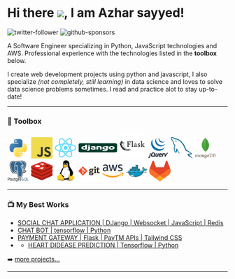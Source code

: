 # Hi there <img src="https://raw.githubusercontent.com/MartinHeinz/MartinHeinz/master/wave.gif" width="30px">, I am Azhar sayyed!

![twitter-follower](https://img.shields.io/twitter/follow/aarizsayyed05?style=social) ![github-sponsors](https://img.shields.io/github/sponsors/Azharsayyed5?label=GitHub%20Sponsors&style=social)

A Software Engineer specializing in Python, JavaScript technologies and AWS. Professional experience with the technologies listed in the **toolbox** below.

I create web development projects using python and javascript, I also specialize *(not completely, still learning)* in data science and loves to solve data science problems sometimes. I read and practice alot to stay up-to-date!

---

### 🧰 Toolbox

<img src="https://github.com/devicons/devicon/blob/master/icons/python/python-original.svg" alt="python" width="50" height="50"/> <img src="https://github.com/devicons/devicon/blob/master/icons/javascript/javascript-original.svg" alt="JavaScript" width="50" height="50"/> <img src="https://github.com/devicons/devicon/blob/master/icons/react/react-original.svg" alt="ReactJS" width="50" height="50"/> <img src="https://github.com/devicons/devicon/blob/master/icons/django/django-original.svg" alt="Django" width="90" height="50"/> 
<img src="https://github.com/devicons/devicon/blob/master/icons/flask/flask-original-wordmark.svg" alt="flask" width="60" height="60"/>
<img src="https://github.com/devicons/devicon/blob/master/icons/jquery/jquery-original-wordmark.svg" alt="JQuery" width="50" height="50"/> <img src="https://github.com/devicons/devicon/blob/master/icons/mysql/mysql-original.svg" alt="Redis" width="50" height="50"/>
<img src="https://github.com/devicons/devicon/blob/master/icons/mongodb/mongodb-original-wordmark.svg" alt="MongoDB" width="50" height="50"/>
<img src="https://github.com/devicons/devicon/blob/master/icons/postgresql/postgresql-original-wordmark.svg" alt="PostgreSQL" width="50" height="50"/>
<img src="https://github.com/devicons/devicon/blob/master/icons/redis/redis-original.svg" alt="Redis" width="50" height="50"/>
<img src="https://github.com/devicons/devicon/blob/master/icons/linux/linux-original.svg" alt="Linux" width="50" height="50"/>
<img src="https://github.com/devicons/devicon/blob/master/icons/git/git-original-wordmark.svg" alt="Git" width="50" height="50"/>
<img src="https://github.com/devicons/devicon/blob/master/icons/amazonwebservices/amazonwebservices-original-wordmark.svg" alt="AWS" width="50" height="50"/>
<img src="https://github.com/devicons/devicon/blob/master/icons/docker/docker-original.svg" alt="docker" width="50" height="50"/> <img src="https://github.com/devicons/devicon/blob/master/icons/gitlab/gitlab-original.svg" alt="gitlab" width="50" height="50"/> 

---

### 📺 My Best Works

<!-- PROJECT-LIST:START -->
- [SOCIAL CHAT APPLICATION | DJango | Websocket | JavaScript | Redis](https://github.com/Azharsayyed5/Instant_chat_application)
- [CHAT BOT | tensorflow | Python](https://github.com/Azharsayyed5/Chat-Bot-Tensorflow)
- [PAYMENT GATEWAY | Flask | PayTM APIs | Tailwind CSS](https://github.com/Azharsayyed5/payment-gateway)
- - [HEART DIDEASE PREDICTION | Tensorflow | Python](https://github.com/Azharsayyed5/heart-disease-prediction)
<!-- PROJECT-LIST:END -->

➡️ [more projects...](https://github.com/Azharsayyed5?tab=repositories)

---
<!--
**Azharsayyed5/Azharsayyed5** is a ✨ _special_ ✨ repository because its `README.md` (this file) appears on your GitHub profile.

Here are some ideas to get you started:

- 🔭 I’m currently working on ...
- 🌱 I’m currently learning ...
- 👯 I’m looking to collaborate on ...
- 🤔 I’m looking for help with ...
- 💬 Ask me about ...
- 📫 How to reach me: ...
- 😄 Pronouns: ...
- ⚡ Fun fact: ...
-->
